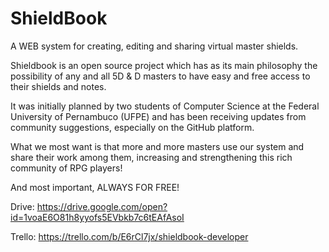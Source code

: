 # ShieldBook
A WEB system for creating, editing and sharing virtual master shields.

Shieldbook is an open source project which
has as its main philosophy the possibility of any
and all 5D & D masters to have easy and free
access to their shields and notes.

It was initially planned by two students of Computer
Science at the Federal University of Pernambuco
(UFPE) and has been receiving updates from
community suggestions, especially on the GitHub platform.

What we most want is that more and more
masters use our system and share their work
among them, increasing and strengthening this rich
community of RPG players!

And most important, ALWAYS FOR FREE!

Drive: https://drive.google.com/open?id=1voaE6O81h8yyofs5EVbkb7c6tEAfAsoI

Trello: https://trello.com/b/E6rCl7jx/shieldbook-developer
